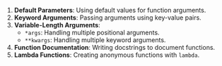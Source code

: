 1. **Default Parameters**: Using default values for function arguments.
2. **Keyword Arguments**: Passing arguments using key-value pairs.
3. **Variable-Length Arguments**:
   - `*args`: Handling multiple positional arguments.
   - `**kwargs`: Handling multiple keyword arguments.
4. **Function Documentation**: Writing docstrings to document functions.
5. **Lambda Functions**: Creating anonymous functions with `lambda`.
